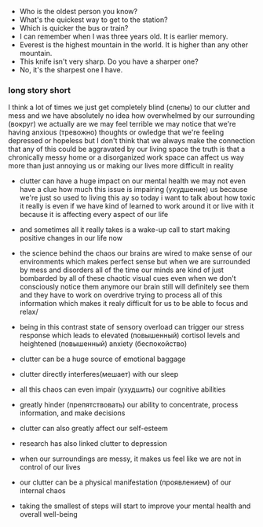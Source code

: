 - Who is the oldest person you know?
- What's the quickest way to get to the station?
- Which is quicker the bus or train?
- I can remember when I was three years old. It is earlier memory.
- Everest is the highest mountain in the world. It is higher than any other mountain.
- This knife isn't very sharp. Do you have a sharper one?
- No, it's the sharpest one I have.

### long story short

I think a lot of times we just get completely
blind (слепы) to our clutter and mess and we have
absolutely no idea how overwhelmed by our
surrounding (вокруг) we actually are we may feel
terrible we may notice that we're having anxious (тревожно)
thoughts or owledge that we're feeling depressed
or hopeless but I don't think that we always
make the connection that any of this could be
aggravated by our living space the truth is that
a chronically messy home or a disorganized work
space can affect us way more than just annoying
us or making our lives more difficult in reality

- clutter can have a huge impact on our mental
health we may not even have a clue how much
this issue is impairing (ухудшение) us because we're just
so used to living this ay so today i want to
talk about how toxic it really is even if we have
kind of learned to work around it or live with it
because it is affecting every aspect of our life

- and sometimes all it really takes is a wake-up call
to start making positive changes in our life now

- the science behind the chaos
our brains are wired to make sense of our environments which makes perfect sense
but when we are surrounded by mess and disorders all of the 
time our minds are kind of just bombarded by all of these
chaotic visual cues even when we don't consciously notice them anymore
our brain still will definitely see them and they have to work on
overdrive trying to process all of this information which makes it realy
difficult for us to be able to focus and relax/

- being in this contrast state of sensory overload can trigger our stress response
which leads to elevated (повышенный) cortisol levels and heightened (повышенный) anxiety (беспокойство)

- clutter can be a huge source of emotional baggage
- clutter directly interferes(мешает) with our sleep
- all this chaos can even impair (ухудшить) our cognitive abilities
- greatly hinder (препятствовать) our ability to concentrate, process information, and make decisions
- clutter can also greatly affect our self-esteem
- research has also linked clutter to depression
- when our surroundings are messy, it makes us feel
like we are not in control of our lives
- our clutter can be a physical manifestation (проявлением) of our internal chaos
- taking the smallest of steps will start to improve your mental health and overall well-being


